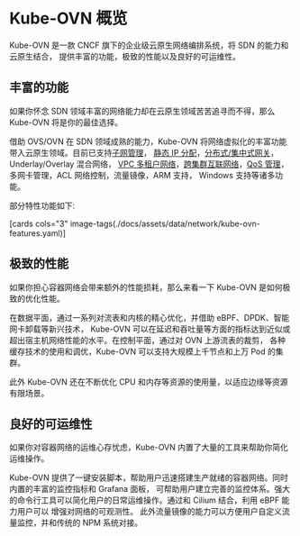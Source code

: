 # Kube-OVN 概览

Kube-OVN 是一款 CNCF 旗下的企业级云原生网络编排系统，将 SDN 的能力和云原生结合， 提供丰富的功能，极致的性能以及良好的可运维性。

## 丰富的功能

如果你怀念 SDN 领域丰富的网络能力却在云原生领域苦苦追寻而不得，那么 Kube-OVN 将是你的最佳选择。

借助 OVS/OVN 在 SDN 领域成熟的能力，Kube-OVN 将网络虚拟化的丰富功能带入云原生领域。目前已支持[子网管理](./features/subnet.md)， [静态 IP 分配](./features/fixed-ip-address.md)，[分布式/集中式网关](./features/subnet.md/#overlay)，Underlay/Overlay 混合网络， [VPC 多租户网络](./features/vpc.md)，[跨集群互联网络](./features/cluster-inter-connection.md)，[QoS 管理](./features/vpc-qos.md)， 多网卡管理，ACL 网络控制，流量镜像，ARM 支持， Windows 支持等诸多功能。

部分特性功能如下:

[cards cols="3" image-tags(./docs/assets/data/network/kube-ovn-features.yaml)]

## 极致的性能

如果你担心容器网络会带来额外的性能损耗，那么来看一下 Kube-OVN 是如何极致的优化性能。

在数据平面，通过一系列对流表和内核的精心优化，并借助 eBPF、DPDK、智能网卡卸载等新兴技术， Kube-OVN 可以在延迟和吞吐量等方面的指标达到近似或超出宿主机网络性能的水平。在控制平面，通过对 OVN 上游流表的裁剪， 各种缓存技术的使用和调优，Kube-OVN 可以支持大规模上千节点和上万 Pod 的集群。

此外 Kube-OVN 还在不断优化 CPU 和内存等资源的使用量，以适应边缘等资源有限场景。

## 良好的可运维性

如果你对容器网络的运维心存忧虑，Kube-OVN 内置了大量的工具来帮助你简化运维操作。

Kube-OVN 提供了一键安装脚本，帮助用户迅速搭建生产就绪的容器网络。同时内置的丰富的监控指标和 Grafana 面板， 可帮助用户建立完善的监控体系。强大的命令行工具可以简化用户的日常运维操作。通过和 Cilium 结合，利用 eBPF 能力用户可以 增强对网络的可观测性。 此外流量镜像的能力可以方便用户自定义流量监控，并和传统的 NPM 系统对接。

